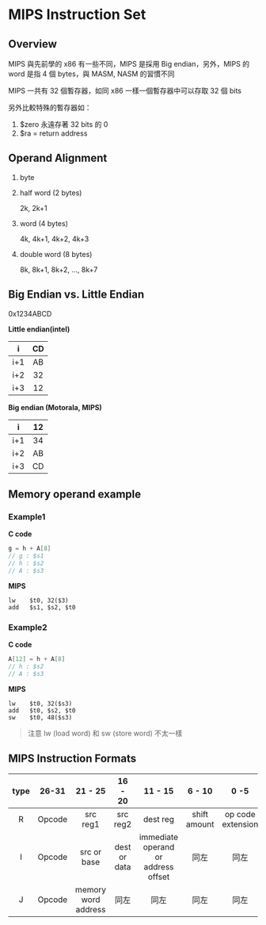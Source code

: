 # MIPS Instruction Set

## Overview

MIPS 與先前學的 x86 有一些不同，MIPS 是採用 Big endian，另外，MIPS 的 word 是指 4 個 bytes，與 MASM, NASM 的習慣不同

MIPS 一共有 32 個暫存器，如同 x86 一樣一個暫存器中可以存取 32 個 bits

另外比較特殊的暫存器如：

1. \$zero 永遠存著 32 bits 的 0
2. \$ra = return address

## Operand Alignment

1. byte

2. half word (2 bytes)
   
   2k, 2k+1

3. word (4 bytes)
   
   4k, 4k+1, 4k+2, 4k+3

4. double word (8 bytes)
   
   8k, 8k+1, 8k+2, ..., 8k+7

## Big Endian vs. Little Endian

0x1234ABCD

**Little endian(intel)**

| i   | CD  |
|:---:|:---:|
| i+1 | AB  |
| i+2 | 32  |
| i+3 | 12  |

**Big endian (Motorala, MIPS)**

| i   | 12  |
|:---:|:---:|
| i+1 | 34  |
| i+2 | AB  |
| i+3 | CD  |

## Memory operand example

### Example1

**C code**

```c
g = h + A[8]
// g : $s1
// h : $s2
// A : $s3
```

**MIPS**

```
lw    $t0, 32($3)
add   $s1, $s2, $t0
```

### Example2

**C code**

```c
A[12] = h + A[8]
// h : $s2
// A : $s3
```

**MIPS**

```
lw    $t0, 32($s3)
add   $t0, $s2, $t0
sw    $t0, 48($s3)
```

> 注意 lw (load word) 和 sw (store word) 不太一樣

## MIPS Instruction Formats

| type | 26-31  | 21 - 25             | 16 - 20      | 11 - 15                             | 6 - 10       | 0 -5              |
|:----:|:------:|:-------------------:|:------------:|:-----------------------------------:|:------------:|:-----------------:|
| R    | Opcode | src reg1            | src reg2     | dest reg                            | shift amount | op code extension |
| I    | Opcode | src or base         | dest or data | immediate operand or address offset | 同左           | 同左                |
| J    | Opcode | memory word address | 同左           | 同左                                  | 同左           | 同左                |
